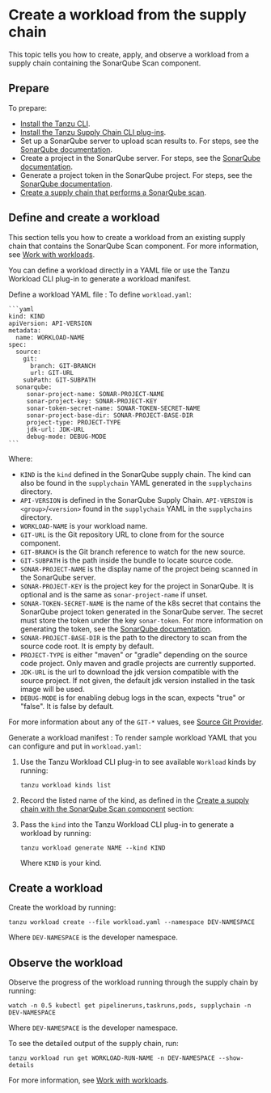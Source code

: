 # Create a workload from the supply chain

This topic tells you how to create, apply, and observe a workload from a supply chain containing the
SonarQube Scan component.

## <a id="prepare"></a> Prepare

To prepare:

- [Install the Tanzu CLI](../../../install-tanzu-cli.hbs.md).
- [Install the Tanzu Supply Chain CLI plug-ins](../../../supply-chain/platform-engineering/how-to/install-the-cli.hbs.md).
- Set up a SonarQube server to upload scan results to. For steps, see the
  [SonarQube documentation](https://docs.sonarsource.com/sonarqube/latest/setup-and-upgrade/install-the-server/introduction/).
- Create a project in the SonarQube server. For steps, see the
  [SonarQube documentation](https://docs.sonarsource.com/sonarqube/latest/project-administration/creating-and-importing-projects/).
- Generate a project token in the SonarQube project. For steps, see the
  [SonarQube documentation](https://docs.sonarsource.com/sonarqube/latest/user-guide/user-account/generating-and-using-tokens/).
- [Create a supply chain that performs a SonarQube scan](create-supply-chain-with-sq.hbs.md).

## <a id="define-and-create-wl"></a> Define and create a workload

This section tells you how to create a workload from an existing supply chain that contains the
SonarQube Scan component. For more information, see
[Work with workloads](../../../supply-chain/development/how-to/discover-workloads.hbs.md).

You can define a workload directly in a YAML file or use the Tanzu Workload CLI plug-in to generate
a workload manifest.

Define a workload YAML file
: To define `workload.yaml`:

    ```yaml
    kind: KIND
    apiVersion: API-VERSION
    metadata:
      name: WORKLOAD-NAME
    spec:
      source:
        git:
          branch: GIT-BRANCH
          url: GIT-URL
        subPath: GIT-SUBPATH
      sonarqube:
         sonar-project-name: SONAR-PROJECT-NAME
         sonar-project-key: SONAR-PROJECT-KEY
         sonar-token-secret-name: SONAR-TOKEN-SECRET-NAME
         sonar-project-base-dir: SONAR-PROJECT-BASE-DIR
         project-type: PROJECT-TYPE
         jdk-url: JDK-URL
         debug-mode: DEBUG-MODE
    ```

  Where:

  - `KIND` is the `kind` defined in the SonarQube supply chain. The kind can also be found in the
    `supplychain` YAML generated in the `supplychains` directory.
  - `API-VERSION` is defined in the SonarQube Supply Chain. `API-VERSION` is `<group>`/`<version>`
    found in the `supplychain` YAML in the `supplychains` directory.
  - `WORKLOAD-NAME` is your workload name.
  - `GIT-URL` is the Git repository URL to clone from for the source component.
  - `GIT-BRANCH` is the Git branch reference to watch for the new source.
  - `GIT-SUBPATH` is the path inside the bundle to locate source code.
  - `SONAR-PROJECT-NAME` is the display name of the project being scanned in the SonarQube server.
  - `SONAR-PROJECT-KEY` is the project key for the project in SonarQube. It is optional and is the
    same as `sonar-project-name` if unset.
  - `SONAR-TOKEN-SECRET-NAME` is the name of the k8s secret that contains the SonarQube project token generated in the SonarQube server. The secret must store the token under the key `sonar-token`. For more
     information on generating the token, see the [SonarQube documentation](https://docs.sonarsource.com/sonarqube/latest/user-guide/user-account/generating-and-using-tokens/).
  - `SONAR-PROJECT-BASE-DIR` is the path to the directory to scan from the source code root. It is empty by default.
  - `PROJECT-TYPE` is either "maven" or "gradle" depending on the source code project. Only maven and gradle projects are currently supported.
  - `JDK-URL` is the url to download the jdk version compatible with the source project. If not given, the default jdk version installed in the task image will be used.
  - `DEBUG-MODE` is for enabling debug logs in the scan, expects "true" or "false". It is false by default.

  For more information about any of the `GIT-*` values, see
  [Source Git Provider](../../../supply-chain/reference/catalog/about.hbs.md#source-git-provider).

Generate a workload manifest
: To render sample workload YAML that you can configure and put in `workload.yaml`:

  1. Use the Tanzu Workload CLI plug-in to see available `Workload` kinds by running:

     ```console
     tanzu workload kinds list
     ```

  1. Record the listed name of the kind, as defined in the
     [Create a supply chain with the SonarQube Scan component](create-supply-chain-with-sq.hbs.md#sonarqube-scan)
     section:

  1. Pass the `kind` into the Tanzu Workload CLI plug-in to generate a workload by running:

     ```console
     tanzu workload generate NAME --kind KIND
     ```

     Where `KIND` is your kind.

## <a id="create-workload"></a> Create a workload

Create the workload by running:

```console
tanzu workload create --file workload.yaml --namespace DEV-NAMESPACE
```

Where `DEV-NAMESPACE` is the developer namespace.

## <a id="observe-workload"></a> Observe the workload

Observe the progress of the workload running through the supply chain by running:

```console
watch -n 0.5 kubectl get pipelineruns,taskruns,pods, supplychain -n DEV-NAMESPACE
```

Where `DEV-NAMESPACE` is the developer namespace.

To see the detailed output of the supply chain, run:

```console
tanzu workload run get WORKLOAD-RUN-NAME -n DEV-NAMESPACE --show-details
```

For more information, see
[Work with workloads](../../../supply-chain/development/how-to/discover-workloads.hbs.md).
